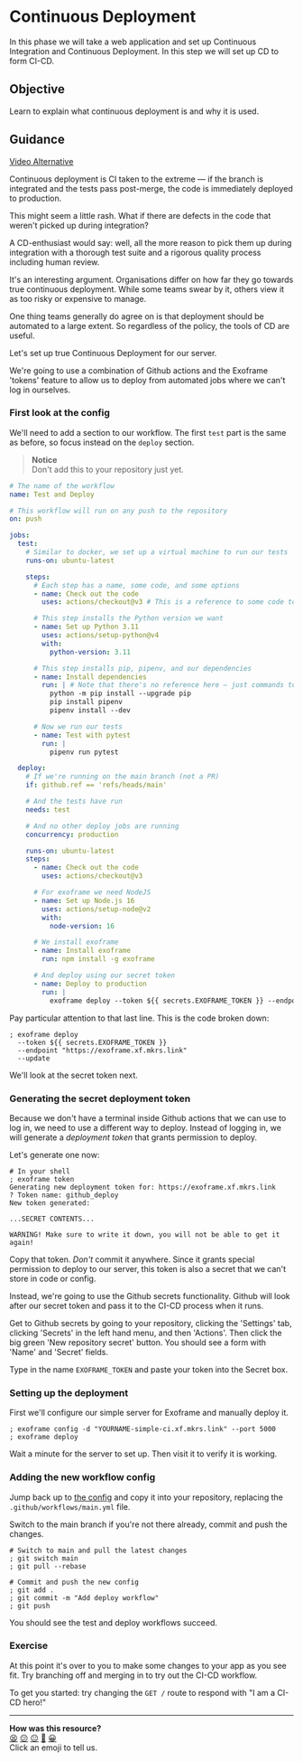 # Continuous Deployment

In this phase we will take a web application and set up Continuous Integration
and Continuous Deployment. In this step we will set up CD to form CI-CD.

## Objective

Learn to explain what continuous deployment is and why it is used.

## Guidance

[Video Alternative](https://youtu.be/43SULa4S06E)

Continuous deployment is CI taken to the extreme — if the branch is integrated
and the tests pass post-merge, the code is immediately deployed to production.

This might seem a little rash. What if there are defects in the code that
weren't picked up during integration?

A CD-enthusiast would say: well, all the more reason to pick them up during
integration with a thorough test suite and a rigorous quality process including
human review.

It's an interesting argument. Organisations differ on how far they go towards
true continuous deployment. While some teams swear by it, others view it as too
risky or expensive to manage.

One thing teams generally do agree on is that deployment should be automated to
a large extent. So regardless of the policy, the tools of CD are useful.

Let's set up true Continuous Deployment for our server.

We're going to use a combination of Github actions and the Exoframe 'tokens'
feature to allow us to deploy from automated jobs where we can't log in
ourselves.

### First look at the config

We'll need to add a section to our workflow. The first `test` part is the same
as before, so focus instead on the `deploy` section.

> **Notice**  
> Don't add this to your repository just yet.

```yml
# The name of the workflow
name: Test and Deploy

# This workflow will run on any push to the repository
on: push

jobs:
  test:
    # Similar to docker, we set up a virtual machine to run our tests
    runs-on: ubuntu-latest

    steps:
      # Each step has a name, some code, and some options
      - name: Check out the code
        uses: actions/checkout@v3 # This is a reference to some code to run

      # This step installs the Python version we want
      - name: Set up Python 3.11
        uses: actions/setup-python@v4
        with:
          python-version: 3.11

      # This step installs pip, pipenv, and our dependencies
      - name: Install dependencies
        run: | # Note that there's no reference here — just commands to run
          python -m pip install --upgrade pip
          pip install pipenv
          pipenv install --dev

      # Now we run our tests
      - name: Test with pytest
        run: |
          pipenv run pytest

  deploy:
    # If we're running on the main branch (not a PR)
    if: github.ref == 'refs/heads/main'

    # And the tests have run
    needs: test

    # And no other deploy jobs are running
    concurrency: production

    runs-on: ubuntu-latest
    steps:
      - name: Check out the code
        uses: actions/checkout@v3

      # For exoframe we need NodeJS
      - name: Set up Node.js 16
        uses: actions/setup-node@v2
        with:
          node-version: 16

      # We install exoframe
      - name: Install exoframe
        run: npm install -g exoframe

      # And deploy using our secret token
      - name: Deploy to production
        run: |
          exoframe deploy --token ${{ secrets.EXOFRAME_TOKEN }} --endpoint "https://exoframe.xf.mkrs.link" --update
```

Pay particular attention to that last line. This is the code broken down:

```shell
; exoframe deploy
  --token ${{ secrets.EXOFRAME_TOKEN }} 
  --endpoint "https://exoframe.xf.mkrs.link" 
  --update
```

We'll look at the secret token next.

### Generating the secret deployment token

Because we don't have a terminal inside Github actions that we can use to log
in, we need to use a different way to deploy. Instead of logging in, we will
generate a _deployment token_ that grants permission to deploy.

Let's generate one now:

```shell
# In your shell
; exoframe token
Generating new deployment token for: https://exoframe.xf.mkrs.link
? Token name: github_deploy
New token generated:

...SECRET CONTENTS...

WARNING! Make sure to write it down, you will not be able to get it again!
```

Copy that token. _Don't_ commit it anywhere. Since it grants special permission
to deploy to our server, this token is also a secret that we can't store in code
or config.

Instead, we're going to use the Github secrets functionality. Github will look
after our secret token and pass it to the CI-CD process when it runs.

Get to Github secrets by going to your repository, clicking the 'Settings' tab,
clicking 'Secrets' in the left hand menu, and then 'Actions'. Then click the big
green 'New repository secret' button. You should see a form with 'Name' and
'Secret' fields.

Type in the name `EXOFRAME_TOKEN` and paste your token into the Secret box.

### Setting up the deployment

First we'll configure our simple server for Exoframe and manually deploy it.

```shell
; exoframe config -d "YOURNAME-simple-ci.xf.mkrs.link" --port 5000
; exoframe deploy
```

Wait a minute for the server to set up. Then visit it to verify it is working.

### Adding the new workflow config

Jump back up to [the config](#first-look-at-the-config) and copy it into your
repository, replacing the `.github/workflows/main.yml` file.

Switch to the main branch if you're not there already, commit and push the
changes.

```shell
# Switch to main and pull the latest changes
; git switch main
; git pull --rebase 

# Commit and push the new config
; git add .
; git commit -m "Add deploy workflow"
; git push
```

You should see the test and deploy workflows succeed.

### Exercise

At this point it's over to you to make some changes to your app as you see fit.
Try branching off and merging in to try out the CI-CD workflow.

To get you started: try changing the `GET /` route to respond with "I am a CI-CD
hero!"

<!-- OMITTED -->


<!-- BEGIN GENERATED SECTION DO NOT EDIT -->

---

**How was this resource?**  
[😫](https://airtable.com/shrUJ3t7KLMqVRFKR?prefill_Repository=makersacademy%2Fcloud-deployment&prefill_File=03_shipping%2F02_cd.md&prefill_Sentiment=😫) [😕](https://airtable.com/shrUJ3t7KLMqVRFKR?prefill_Repository=makersacademy%2Fcloud-deployment&prefill_File=03_shipping%2F02_cd.md&prefill_Sentiment=😕) [😐](https://airtable.com/shrUJ3t7KLMqVRFKR?prefill_Repository=makersacademy%2Fcloud-deployment&prefill_File=03_shipping%2F02_cd.md&prefill_Sentiment=😐) [🙂](https://airtable.com/shrUJ3t7KLMqVRFKR?prefill_Repository=makersacademy%2Fcloud-deployment&prefill_File=03_shipping%2F02_cd.md&prefill_Sentiment=🙂) [😀](https://airtable.com/shrUJ3t7KLMqVRFKR?prefill_Repository=makersacademy%2Fcloud-deployment&prefill_File=03_shipping%2F02_cd.md&prefill_Sentiment=😀)  
Click an emoji to tell us.

<!-- END GENERATED SECTION DO NOT EDIT -->

